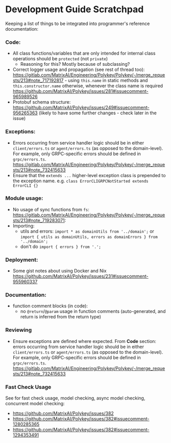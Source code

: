 # Development Guide Scratchpad

Keeping a list of things to be integrated into programmer's reference documentation:

### Code:
* All class functions/variables that are only intended for internal class operations should be `protected` (not `private`)
   - Reasoning for this? Mostly because of subclassing?
* Correct logger usage and propagation (see rest of thread too): https://gitlab.com/MatrixAI/Engineering/Polykey/Polykey/-/merge_requests/213#note_717192817 - using `this.name` in static methods and `this.constructor.name` otherwise, whenever the class name is required https://github.com/MatrixAI/Polykey/issues/281#issuecomment-965989526
* Protobuf schema structure: https://github.com/MatrixAI/Polykey/issues/249#issuecomment-956265363 (likely to have some further changes - check later in the issue)

### Exceptions:
* Errors occurring from service handler logic should be in either `client/errors.ts` or `agent/errors.ts` (as opposed to the domain-level). For example, only GRPC-specific errors should be defined in `grpc/errors.ts`. https://gitlab.com/MatrixAI/Engineering/Polykey/Polykey/-/merge_requests/213#note_732415633
* Ensure that the `extends ...` higher-level exception class is prepended to the exception name. e.g. `class ErrorCLIGRPCNotStarted extends ErrorCLI {}`


### Module usage:
* No usage of sync functions from `fs`: https://gitlab.com/MatrixAI/Engineering/Polykey/Polykey/-/merge_requests/213#note_719283071:
* Importing:
   - utils and errors: `import * as domainUtils from '../domain';` or `import { utils as domainUtils, errors as domainErrors } from '../domain';`
   - don't do `import { errors } from '.';`

### Deployment:
* Some gist notes about using Docker and Nix https://github.com/MatrixAI/Polykey/issues/231#issuecomment-955960337

### Documentation:
* function comment blocks (in code):
   - no `@return`/`@param` usage in function comments (auto-generated, and return is inferred from the return type)

### Reviewing
* Ensure exceptions are defined where expected. From **Code** section: errors occurring from service handler logic should be in either `client/errors.ts` or `agent/errors.ts` (as opposed to the domain-level). For example, only GRPC-specific errors should be defined in `grpc/errors.ts`. https://gitlab.com/MatrixAI/Engineering/Polykey/Polykey/-/merge_requests/213#note_732415633

### Fast Check Usage

See for fast check usage, model checking, async model checking, concurrent model checking:

* https://github.com/MatrixAI/Polykey/issues/382
* https://github.com/MatrixAI/Polykey/issues/382#issuecomment-1280285365
* https://github.com/MatrixAI/Polykey/issues/382#issuecomment-1294353491
